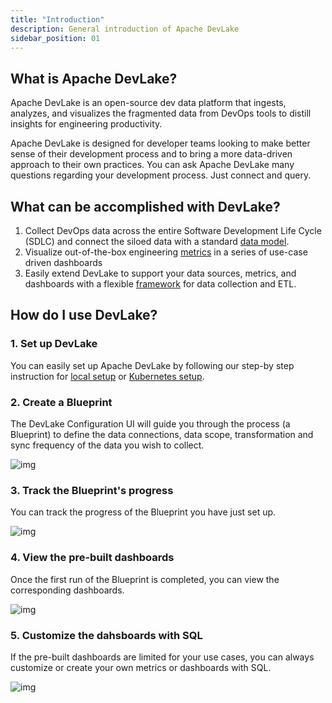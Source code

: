 ```yaml
---
title: "Introduction"
description: General introduction of Apache DevLake
sidebar_position: 01
---
```


## What is Apache DevLake?
Apache DevLake is an open-source dev data platform that ingests, analyzes, and visualizes the fragmented data from DevOps tools to distill insights for engineering productivity.

Apache DevLake is designed for developer teams looking to make better sense of their development process and to bring a more data-driven approach to their own practices. You can ask Apache DevLake many questions regarding your development process. Just connect and query.

## What can be accomplished with DevLake?
1. Collect DevOps data across the entire Software Development Life Cycle (SDLC) and connect the siloed data with a standard [data model](../DataModels/01-DevLakeDomainLayerSchema.md).
2. Visualize out-of-the-box engineering [metrics](../EngineeringMetrics.md) in a series of use-case driven dashboards
3. Easily extend DevLake to support your data sources, metrics, and dashboards with a flexible [framework](02-Architecture.md) for data collection and ETL.

## How do I use DevLake?
### 1. Set up DevLake
You can easily set up Apache DevLake by following our step-by step instruction for [local setup](../QuickStart/01-LocalSetup.md) or [Kubernetes setup](../QuickStart/02-KubernetesSetup.md).

### 2. Create a Blueprint
The DevLake Configuration UI will guide you through the process (a Blueprint) to define the data connections, data scope, transformation and sync frequency of the data you wish to collect.

![img](/img/userflow1.svg)

### 3. Track the Blueprint's progress
You can track the progress of the Blueprint you have just set up.

![img](/img/userflow2.svg)

### 4. View the pre-built dashboards
Once the first run of the Blueprint is completed, you can view the corresponding dashboards.

![img](/img/userflow3.png)

### 5. Customize the dahsboards with SQL
If the pre-built dashboards are limited for your use cases, you can always customize or create your own metrics or dashboards with SQL.

![img](/img/userflow4.png)


